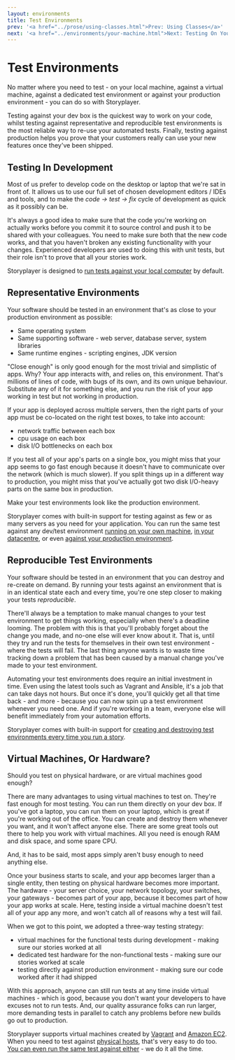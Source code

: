 ```yaml
---
layout: environments
title: Test Environments
prev: '<a href="../prose/using-classes.html">Prev: Using Classes</a>'
next: '<a href="../environments/your-machine.html">Next: Testing On Your Machine</a>'
---
```


# Test Environments

No matter where you need to test - on your local machine, against a virtual machine, against a dedicated test environment or against your production environment - you can do so with Storyplayer.

Testing against your dev box is the quickest way to work on your code, whilst testing against representative and reproducible test environments is the most reliable way to re-use your automated tests.  Finally, testing against production helps you prove that your customers really can use your new features once they've been shipped.

## Testing In Development

Most of us prefer to develop code on the desktop or laptop that we're sat in front of.  It allows us to use our full set of chosen development editors / IDEs and tools, and to make the _code -> test -> fix_ cycle of development as quick as it possibly can be.

It's always a good idea to make sure that the code you're working on actually works before you commit it to source control and push it to be shared with your colleagues.  You need to make sure both that the new code works, and that you haven't broken any existing functionality with your changes.  Experienced developers are used to doing this with unit tests, but their role isn't to prove that all your stories work.

Storyplayer is designed to [run tests against your local computer](your-machine.html) by default.

## Representative Environments

Your software should be tested in an environment that's as close to your production environment as possible:

* Same operating system
* Same supporting software - web server, database server, system libraries
* Same runtime engines - scripting engines, JDK version

"Close enough" is only good enough for the most trivial and simplistic of apps.  Why?  Your app interacts with, and relies on, this environment.  That's millions of lines of code, with bugs of its own, and its own unique behaviour.  Substitute any of it for something else, and you run the risk of your app working in test but not working in production.

If your app is deployed across multiple servers, then the right parts of your app must be co-located on the right test boxes, to take into account:

* network traffic between each box
* cpu usage on each box
* disk I/O bottlenecks on each box

If you test all of your app's parts on a single box, you might miss that your app seems to go fast enough because it doesn't have to communicate over the network (which is much slower).  If you split things up in a different way to production, you might miss that you've actually got two disk I/O-heavy parts on the same box in production.

Make your test environments look like the production environment.

Storyplayer comes with built-in support for testing against as few or as many servers as you need for your application.  You can run the same test against any dev/test environment [running on your own machine](local-vms.html), [in your datacentre](dedicated.html), or even [against your production environment](production.html).

## Reproducible Test Environments

Your software should be tested in an environment that you can destroy and re-create on demand.  By running your tests against an environment that is in an identical state each and every time, you're one step closer to making your tests _reproducible_.

There'll always be a temptation to make manual changes to your test environment to get things working, especially when there's a deadline looming.  The problem with this is that you'll probably forget about the change you made, and no-one else will ever know about it.  That is, until they try and run the tests for themselves in their own test environment - where the tests will fail.  The last thing anyone wants is to waste time tracking down a problem that has been caused by a manual change you've made to your test environment.

Automating your test environments does require an initial investment in time.  Even using the latest tools such as Vagrant and Ansible, it's a job that can take days not hours.  But once it's done, you'll quickly get all that time back - and more - because you can now spin up a test environment whenever you need one.  And if you're working in a team, everyone else will benefit immediately from your automation efforts.

Storyplayer comes with built-in support for [creating and destroying test environments every time you run a story](../stories/test-environment-setup-teardown.html).

## Virtual Machines, Or Hardware?

Should you test on physical hardware, or are virtual machines good enough?

There are many advantages to using virtual machines to test on.  They're fast enough for most testing.  You can run them directly on your dev box.  If you've got a laptop, you can run them on your laptop, which is great if you're working out of the office.  You can create and destroy them whenever you want, and it won't affect anyone else.  There are some great tools out there to help you work with virtual machines.  All you need is enough RAM and disk space, and some spare CPU.

And, it has to be said, most apps simply aren't busy enough to need anything else.

Once your business starts to scale, and your app becomes larger than a single entity, then testing on physical hardware becomes more important.  The hardware - your server choice, your network topology, your switches, your gateways - becomes part of your app, because it becomes part of how your app works at scale.  Here, testing inside a virtual machine doesn't test all of your app any more, and won't catch all of reasons why a test will fail.

When we got to this point, we adopted a three-way testing strategy:

* virtual machines for the functional tests during development - making sure our stories worked at all
* dedicated test hardware for the non-functional tests - making sure our stories worked at scale
* testing directly against production environment - making sure our code worked after it had shipped

With this approach, anyone can still run tests at any time inside virtual machines - which is good, because you don't want your developers to have excuses not to run tests.  And, our quality assurance folks can run larger, more demanding tests in parallel to catch any problems before new builds go out to production.

Storyplayer supports virtual machines created by [Vagrant](vagrant.html) and [Amazon EC2](ec2.html).  When you need to test against [physical hosts](physical-hosts.html), that's very easy to do too.  [You can even run the same test against either](multiple-environments.html) - we do it all the time.

